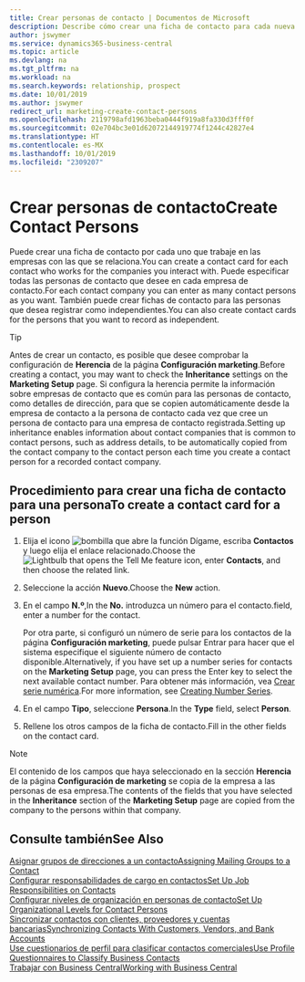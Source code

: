 ```yaml
---
title: Crear personas de contacto | Documentos de Microsoft
description: Describe cómo crear una ficha de contacto para cada nueva persona o cliente potencial con el que interactúe o tenga una relación de negocio.
author: jswymer
ms.service: dynamics365-business-central
ms.topic: article
ms.devlang: na
ms.tgt_pltfrm: na
ms.workload: na
ms.search.keywords: relationship, prospect
ms.date: 10/01/2019
ms.author: jswymer
redirect_url: marketing-create-contact-persons
ms.openlocfilehash: 2119798afd1963beba0444f919a8fa330d3fff0f
ms.sourcegitcommit: 02e704bc3e01d62072144919774f1244c42827e4
ms.translationtype: HT
ms.contentlocale: es-MX
ms.lasthandoff: 10/01/2019
ms.locfileid: "2309207"
---
```

# <a name="create-contact-persons"></a><span data-ttu-id="59088-103">Crear personas de contacto</span><span class="sxs-lookup"><span data-stu-id="59088-103">Create Contact Persons</span></span>
<span data-ttu-id="59088-104">Puede crear una ficha de contacto por cada uno que trabaje en las empresas con las que se relaciona.</span><span class="sxs-lookup"><span data-stu-id="59088-104">You can create a contact card for each contact who works for the companies you interact with.</span></span> <span data-ttu-id="59088-105">Puede especificar todas las personas de contacto que desee en cada empresa de contacto.</span><span class="sxs-lookup"><span data-stu-id="59088-105">For each contact company you can enter as many contact persons as you want.</span></span> <span data-ttu-id="59088-106">También puede crear fichas de contacto para las personas que desea registrar como independientes.</span><span class="sxs-lookup"><span data-stu-id="59088-106">You can also create contact cards for the persons that you want to record as independent.</span></span>

> [!TIP]  
>   <span data-ttu-id="59088-107">Antes de crear un contacto, es posible que desee comprobar la configuración de **Herencia** de la página **Configuración marketing**.</span><span class="sxs-lookup"><span data-stu-id="59088-107">Before creating a contact, you may want to check the **Inheritance** settings on the **Marketing Setup** page.</span></span> <span data-ttu-id="59088-108">Si configura la herencia permite la información sobre empresas de contacto que es común para las personas de contacto, como detalles de dirección, para que se copien automáticamente desde la empresa de contacto a la persona de contacto cada vez que cree un persona de contacto para una empresa de contacto registrada.</span><span class="sxs-lookup"><span data-stu-id="59088-108">Setting up inheritance enables information about contact companies that is common to contact persons, such as address details, to be automatically copied from the contact company to the contact person each time you create a contact person for a recorded contact company.</span></span>

## <a name="to-create-a-contact-card-for-a-person"></a><span data-ttu-id="59088-109">Procedimiento para crear una ficha de contacto para una persona</span><span class="sxs-lookup"><span data-stu-id="59088-109">To create a contact card for a person</span></span>
1. <span data-ttu-id="59088-110">Elija el icono ![bombilla que abre la función Dígame](media/ui-search/search_small.png "Dígame que desea hacer"), escriba **Contactos** y luego elija el enlace relacionado.</span><span class="sxs-lookup"><span data-stu-id="59088-110">Choose the ![Lightbulb that opens the Tell Me feature](media/ui-search/search_small.png "Tell me what you want to do") icon, enter **Contacts**, and then choose the related link.</span></span>
2. <span data-ttu-id="59088-111">Seleccione la acción **Nuevo**.</span><span class="sxs-lookup"><span data-stu-id="59088-111">Choose the **New** action.</span></span>
3. <span data-ttu-id="59088-112">En el campo **N.º**,</span><span class="sxs-lookup"><span data-stu-id="59088-112">In the **No.**</span></span> <span data-ttu-id="59088-113">introduzca un número para el contacto.</span><span class="sxs-lookup"><span data-stu-id="59088-113">field, enter a number for the contact.</span></span>

    <span data-ttu-id="59088-114">Por otra parte, si configuró un número de serie para los contactos de la página **Configuración marketing**, puede pulsar Entrar para hacer que el sistema especifique el siguiente número de contacto disponible.</span><span class="sxs-lookup"><span data-stu-id="59088-114">Alternatively, if you have set up a number series for contacts on the **Marketing Setup** page, you can press the Enter key to select the next available contact number.</span></span> <span data-ttu-id="59088-115">Para obtener más información, vea [Crear serie numérica](ui-create-number-series.md).</span><span class="sxs-lookup"><span data-stu-id="59088-115">For more information, see [Creating Number Series](ui-create-number-series.md).</span></span>
4. <span data-ttu-id="59088-116">En el campo **Tipo**, seleccione **Persona**.</span><span class="sxs-lookup"><span data-stu-id="59088-116">In the **Type** field, select **Person**.</span></span>
5. <span data-ttu-id="59088-117">Rellene los otros campos de la ficha de contacto.</span><span class="sxs-lookup"><span data-stu-id="59088-117">Fill in the other fields on the contact card.</span></span>

> [!NOTE]  
>   <span data-ttu-id="59088-118">El contenido de los campos que haya seleccionado en la sección **Herencia** de la página **Configuración de marketing** se copia de la empresa a las personas de esa empresa.</span><span class="sxs-lookup"><span data-stu-id="59088-118">The contents of the fields that you have selected in the **Inheritance** section of the **Marketing Setup** page are copied from the company to the persons within that company.</span></span>

## <a name="see-also"></a><span data-ttu-id="59088-119">Consulte también</span><span class="sxs-lookup"><span data-stu-id="59088-119">See Also</span></span>
[<span data-ttu-id="59088-120">Asignar grupos de direcciones a un contacto</span><span class="sxs-lookup"><span data-stu-id="59088-120">Assigning Mailing Groups to a Contact</span></span>](marketing-mailing-groups.md#AssignMailGroupContact)  
[<span data-ttu-id="59088-121">Configurar responsabilidades de cargo en contactos</span><span class="sxs-lookup"><span data-stu-id="59088-121">Set Up Job Responsibilities on Contacts</span></span>](marketing-job-responsibilities.md)  
[<span data-ttu-id="59088-122">Configurar niveles de organización en personas de contacto</span><span class="sxs-lookup"><span data-stu-id="59088-122">Set Up Organizational Levels for Contact Persons</span></span>](marketing-organizational-levels.md)  
[<span data-ttu-id="59088-123">Sincronizar contactos con clientes, proveedores y cuentas bancarias</span><span class="sxs-lookup"><span data-stu-id="59088-123">Synchronizing Contacts With Customers, Vendors, and Bank Accounts</span></span>](marketing-synchronize-contacts-customers-vendors-bank-accounts.md)  
[<span data-ttu-id="59088-124">Use cuestionarios de perfil para clasificar contactos comerciales</span><span class="sxs-lookup"><span data-stu-id="59088-124">Use Profile Questionnaires to Classify Business Contacts</span></span>](marketing-create-contact-profile-questionnaire.md)  
[<span data-ttu-id="59088-125">Trabajar con Business Central</span><span class="sxs-lookup"><span data-stu-id="59088-125">Working with Business Central</span></span>](ui-work-product.md)  
